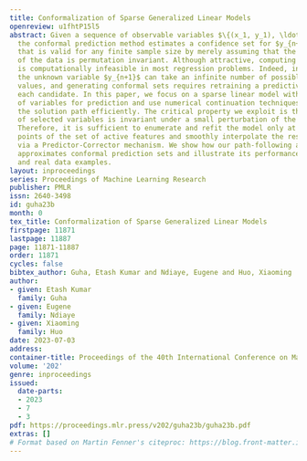 ```yaml
---
title: Conformalization of Sparse Generalized Linear Models
openreview: u1fhtP15l5
abstract: Given a sequence of observable variables $\{(x_1, y_1), \ldots, (x_n, y_n)\}$,
  the conformal prediction method estimates a confidence set for $y_{n+1}$ given $x_{n+1}$
  that is valid for any finite sample size by merely assuming that the joint distribution
  of the data is permutation invariant. Although attractive, computing such a set
  is computationally infeasible in most regression problems. Indeed, in these cases,
  the unknown variable $y_{n+1}$ can take an infinite number of possible candidate
  values, and generating conformal sets requires retraining a predictive model for
  each candidate. In this paper, we focus on a sparse linear model with only a subset
  of variables for prediction and use numerical continuation techniques to approximate
  the solution path efficiently. The critical property we exploit is that the set
  of selected variables is invariant under a small perturbation of the input data.
  Therefore, it is sufficient to enumerate and refit the model only at the change
  points of the set of active features and smoothly interpolate the rest of the solution
  via a Predictor-Corrector mechanism. We show how our path-following algorithm accurately
  approximates conformal prediction sets and illustrate its performance using synthetic
  and real data examples.
layout: inproceedings
series: Proceedings of Machine Learning Research
publisher: PMLR
issn: 2640-3498
id: guha23b
month: 0
tex_title: Conformalization of Sparse Generalized Linear Models
firstpage: 11871
lastpage: 11887
page: 11871-11887
order: 11871
cycles: false
bibtex_author: Guha, Etash Kumar and Ndiaye, Eugene and Huo, Xiaoming
author:
- given: Etash Kumar
  family: Guha
- given: Eugene
  family: Ndiaye
- given: Xiaoming
  family: Huo
date: 2023-07-03
address: 
container-title: Proceedings of the 40th International Conference on Machine Learning
volume: '202'
genre: inproceedings
issued:
  date-parts:
  - 2023
  - 7
  - 3
pdf: https://proceedings.mlr.press/v202/guha23b/guha23b.pdf
extras: []
# Format based on Martin Fenner's citeproc: https://blog.front-matter.io/posts/citeproc-yaml-for-bibliographies/
---
```

